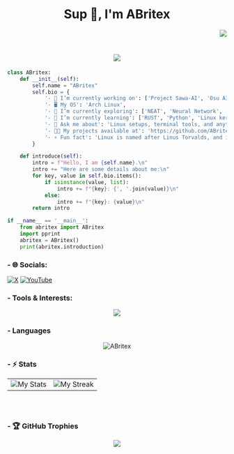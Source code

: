 <h1 align="center">Sup 👋, I'm ABritex</h1>

<img align="right" src="https://visitcount.itsvg.in/api?id=ABritex&icon=2&color=7" /><br/>

<h1 align="center">
    <img src="https://readme-typing-svg.demolab.com?font=Fira+Code&weight=900&size=23&pause=1000&color=F74C00&center=true&vCenter=true&width=435&lines=Casual+Freelancer+Programmer;Insomniac+and+Mentally+Fatigue" />
</h1>

```py
class ABritex:
    def __init__(self):
        self.name = "ABritex"
        self.bio = {
            '- 💼 I’m currently working on': ['Project Sawa-AI', 'Osu AI', 'Stream Deck'],
            '- 🖥️ My OS': 'Arch Linux',
            '- 🔭 I’m currently exploring': ['NEAT', 'Neural Network', 'Automation scripts'],
            '- 🌱 I’m currently learning': ['RUST', 'Python', 'Linux kernel tweaks'],
            '- 💬 Ask me about': 'Linux setups, terminal tools, and anything tech!',
            '- 👨‍💻 My projects available at': 'https://github.com/ABritex',
            '- ⚡ Fun fact': 'Linux is named after Linus Torvalds, and its mascot is a penguin named Tux.'
        }

    def introduce(self):
        intro = f"Hello, I am {self.name}.\n"
        intro += "Here are some details about me:\n"
        for key, value in self.bio.items():
            if isinstance(value, list):
                intro += f"{key}: {', '.join(value)}\n"
            else:
                intro += f"{key}: {value}\n"
        return intro

if __name__ == '__main__':
    from abritex import ABritex
    import pprint
    abritex = ABritex()
    print(abritex.introduction)


```

### - 🌐 Socials:

[![X](https://img.shields.io/badge/X-black.svg?logo=X&logoColor=white)](https://x.com/ABritex) [![YouTube](https://img.shields.io/badge/YouTube-%23FF0000.svg?logo=YouTube&logoColor=white)](https://youtube.com/@NiXcS825)

### - Tools & Interests:

<div align="center">
  <a href="https://skillicons.dev">
    <img  src="https://skillicons.dev/icons?i=arch,windows,bash,py,java,cpp,c,cs,go,rust,matlab,htmx,html,css,js,typescript,php,nodejs,npm,bootstrap,angular,dotnet,electron,mysql,sqlite,bots,godot,unity,arduino,raspberrypi,git,github,vercel,azure,firebase,gcp,docker,pytorch,tensorflow,visualstudio,vscode,vim,neovim,ps,blender" />
  </a>
  <br/>
</div>

### - Languages

<p align="center" >
  <a target="_blank"><img src="https://github-readme-stats.vercel.app/api/top-langs/?username=ABritex&theme=catppuccin_mocha&hide_border=true&include_all_commits=false&count_private=true&layout=compact" alt=" ABritex"/></a>
</p>

### - ⚡️ Stats

<table align="center", style="border:none;">
  <tr style="border:none;">
    <td style="border:none;"><a target="_blank"><img src="https://github-readme-stats.vercel.app/api?username=ABritex&theme=catppuccin_mocha&hide_border=true&include_all_commits=false&count_private" alt="My Stats"/></a></td>
    <td style="border:none;"><a target="_blank"><img src="https://github-readme-streak-stats.herokuapp.com/?user=ABritex&theme=catppuccin_mocha&hide_border=true" alt="My Streak"/></a></td>
  </tr>
</table>
<br>

![]()

### - 🏆 GitHub Trophies

<p align="center" >
  <a target="_blank"><img src="https://github-profile-trophy.vercel.app/?username=ABritex&theme=catppuccin_mocha&no-frame=false&no-bg=true&margin-w=4"></a>
</p>
